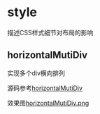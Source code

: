 # style
描述CSS样式细节对布局的影响

## horizontalMutiDiv
实现多个div横向排列

源码参考[horizontalMutiDiv](https://github.com/mandyJiai/style/tree/master/horizontalMutiDiv '实现多个div横向排列')

效果图[horizontalMutiDiv.png](https://github.com/mandyJiai/rendering/blob/master/horizontalMutiDiv.png '实现多个div横向排列.png')